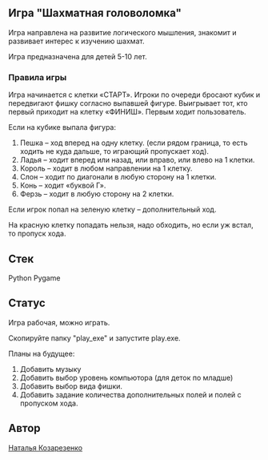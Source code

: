 ## Игра "Шахматная головоломка"

Игра направлена на развитие логического мышления, знакомит и развивает интерес к изучению шахмат.

Игра предназначена для детей 5-10 лет.

### Правила игры

Игра начинается с клетки «СТАРТ». Игроки по очереди бросают кубик и передвигают фишку согласно выпавшей фигуре. 
Выигрывает тот, кто первый приходит на клетку «ФИНИШ». Первым ходит пользователь. 

Если на кубике выпала фигура: 
1.	Пешка – ход вперед на одну клетку. (если рядом граница, то есть ходить не куда дальше, то играющий пропускает ход).
2.	Ладья – ходит вперед или назад, или вправо, или влево на 1 клетки.
3.	Король – ходит в любом направлении на 1 клетку.
4.	Слон – ходит по диагонали в любую сторону на 1 клетки.
5.	Конь – ходит «буквой Г».
6.	Ферзь – ходит в любую сторону на 2 клетки.

Если игрок попал на зеленую клетку – дополнительный ход.

На красную клетку попадать нельзя, надо обходить, но если уж встал, то пропуск хода. 

## Стек

Python
Pygame

## Статус

Игра рабочая, можно играть.

Скопируйте папку "play_exe" и запустите play.exe.

Планы на будущее:
1. Добавить музыку
2. Добавить выбор уровень компьютора (для деток по младше)
3. Добавить выбор вида фишки.
4. Добавить задание количества дополнительных полей и полей с пропуском хода.

## Автор
[Наталья Козарезенко](https://github.com/NatalyaKozarezenko/) 
